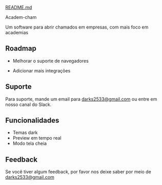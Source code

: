 [README.md](https://github.com/user-attachments/files/23269299/README.md)

Academ-cham

Um software para abrir chamados em empresas, com mais foco em academias


## Roadmap

- Melhorar o suporte de navegadores

- Adicionar mais integrações


## Suporte

Para suporte, mande um email para darks2533@gmail.com ou entre em nosso canal do Slack.


## Funcionalidades

- Temas dark
- Preview em tempo real
- Modo tela cheia



## Feedback

Se você tiver algum feedback, por favor nos deixe saber por meio de darks2533@gmail.com


